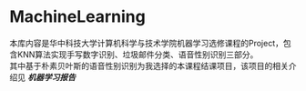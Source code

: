 # MachineLearning
本库内容是华中科技大学计算机科学与技术学院机器学习选修课程的Project，包含KNN算法实现手写数字识别、垃圾邮件分类、语音性别识别三部分。  
其中基于朴素贝叶斯的语音性别识别为我选择的本课程结课项目，该项目的相关介绍见 ***机器学习报告***





